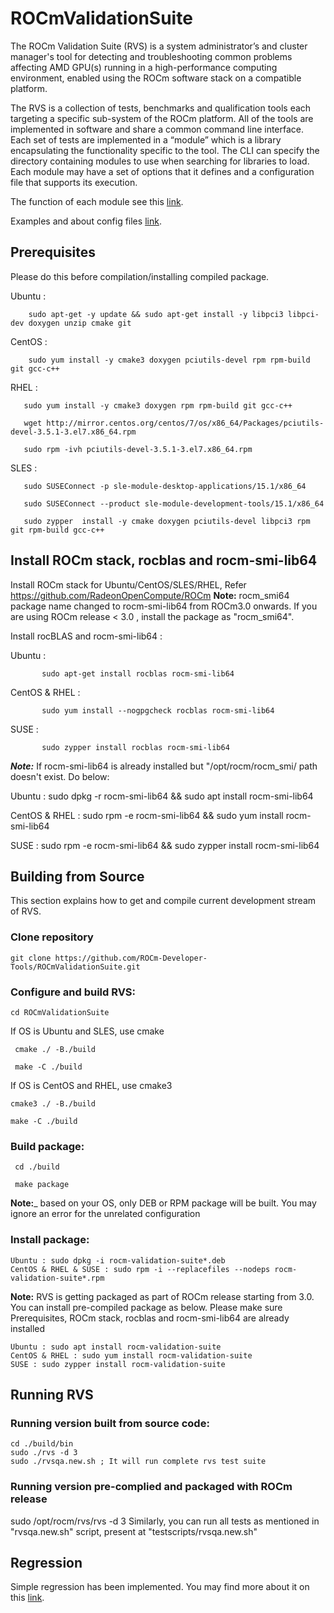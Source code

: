# ROCmValidationSuite
The ROCm Validation Suite (RVS) is a system administrator’s and cluster manager's tool for detecting and troubleshooting common problems affecting AMD GPU(s) running in a high-performance computing environment, enabled using the ROCm software stack on a compatible platform.

The RVS is a collection of tests, benchmarks and qualification tools each targeting a specific sub-system of the ROCm platform. All of the tools are implemented in software and share a common command line interface. Each set of tests are implemented in a “module” which is a library encapsulating the functionality specific to the tool. The CLI can specify the directory containing modules to use when searching for libraries to load. Each module may have a set of options that it defines and a configuration file that supports its execution.

The function of each module see this [link](./FEATURES.md).

Examples and about config files [link](./doc/ugsrc/ug1main.md).

## Prerequisites 
Please do this before compilation/installing compiled package.

Ubuntu : 
      
        sudo apt-get -y update && sudo apt-get install -y libpci3 libpci-dev doxygen unzip cmake git

 CentOS : 
        
        sudo yum install -y cmake3 doxygen pciutils-devel rpm rpm-build git gcc-c++ 
 
 RHEL : 
        
       sudo yum install -y cmake3 doxygen rpm rpm-build git gcc-c++ 
        
       wget http://mirror.centos.org/centos/7/os/x86_64/Packages/pciutils-devel-3.5.1-3.el7.x86_64.rpm
        
       sudo rpm -ivh pciutils-devel-3.5.1-3.el7.x86_64.rpm
		
 SLES :  
		    
       sudo SUSEConnect -p sle-module-desktop-applications/15.1/x86_64
       
       sudo SUSEConnect --product sle-module-development-tools/15.1/x86_64
       
       sudo zypper  install -y cmake doxygen pciutils-devel libpci3 rpm git rpm-build gcc-c++ 

## Install ROCm stack, rocblas and rocm-smi-lib64
Install ROCm stack for Ubuntu/CentOS/SLES/RHEL, Refer https://github.com/RadeonOpenCompute/ROCm
**Note:**
rocm_smi64 package name changed to rocm-smi-lib64 from ROCm3.0 onwards.
If you are using ROCm release < 3.0 , install the package as "rocm_smi64".
 
Install rocBLAS and rocm-smi-lib64 : 

   Ubuntu : 
   
           sudo apt-get install rocblas rocm-smi-lib64
   
   CentOS & RHEL : 
            
           sudo yum install --nogpgcheck rocblas rocm-smi-lib64
   
   SUSE : 
         
           sudo zypper install rocblas rocm-smi-lib64

_**Note:**_
If  rocm-smi-lib64 is already installed but "/opt/rocm/rocm_smi/ path doesn't exist. Do below:

Ubuntu : sudo dpkg -r rocm-smi-lib64 && sudo apt install rocm-smi-lib64

CentOS & RHEL : sudo rpm -e  rocm-smi-lib64 && sudo yum install  rocm-smi-lib64

SUSE : sudo rpm -e  rocm-smi-lib64 && sudo zypper install  rocm-smi-lib64

## Building from Source
This section explains how to get and compile current development stream of RVS.

### Clone repository
    git clone https://github.com/ROCm-Developer-Tools/ROCmValidationSuite.git

### Configure and build RVS:

    cd ROCmValidationSuite
 If OS is Ubuntu and SLES, use cmake
    
     cmake ./ -B./build
     
     make -C ./build
     
If OS is CentOS and RHEL, use cmake3

    cmake3 ./ -B./build
 
    make -C ./build

### Build package:

     cd ./build
     
     make package

**Note:**_ based on your OS, only DEB or RPM package will be built. You may
ignore an error for the unrelated configuration

### Install package:

    Ubuntu : sudo dpkg -i rocm-validation-suite*.deb
    CentOS & RHEL & SUSE : sudo rpm -i --replacefiles --nodeps rocm-validation-suite*.rpm

**Note:**
RVS is getting packaged as part of ROCm release starting from 3.0. You can install pre-compiled package as below.
Please make sure Prerequisites, ROCm stack, rocblas and rocm-smi-lib64 are already installed

    Ubuntu : sudo apt install rocm-validation-suite
    CentOS & RHEL : sudo yum install rocm-validation-suite
    SUSE : sudo zypper install rocm-validation-suite

## Running RVS

### Running version built from source code:

    cd ./build/bin
    sudo ./rvs -d 3
    sudo ./rvsqa.new.sh ; It will run complete rvs test suite

### Running version pre-complied and packaged with ROCm release
sudo /opt/rocm/rvs/rvs -d 3
Similarly, you can run all tests as mentioned in "rvsqa.new.sh" script, present at "testscripts/rvsqa.new.sh"

## Regression

Simple regression has been implemented. You may find more about it
on this [link](./REGRESSION.md).
